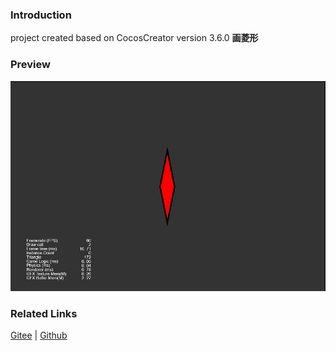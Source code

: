 ### Introduction

project created based on CocosCreator version 3.6.0 **画菱形** 

### Preview
![image](../../../image/202203/2022030403.png)

### Related Links
[Gitee](https://gitee.com/mirrors_cocos-creator/test-cases-3d/tree/v3.0/assets/cases/ui/14.graphics) | [Github](https://github.com/cocos-creator/test-cases-3d/tree/v3.0/assets/cases/ui/14.graphics)